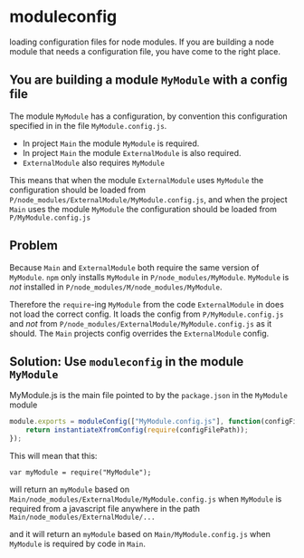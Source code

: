 moduleconfig
============

loading configuration files for node modules. 
If you are building a node module that needs a configuration file, you have come to the right place.

You are building a module `MyModule` with a config file
------------------------------------------------

The module `MyModule` has a configuration, by convention this configuration specified in in the file `MyModule.config.js`.

- In project `Main` the module `MyModule` is required.
- In project `Main` the module `ExternalModule` is also required.
- `ExternalModule` also requires `MyModule`

This means that when the module `ExternalModule` uses `MyModule` the configuration should be loaded from `P/node_modules/ExternalModule/MyModule.config.js`,
and when the project `Main` uses the module `MyModule` the configuration should be loaded from `P/MyModule.config.js`

Problem
-------
Because `Main` and `ExternalModule` both require the same version of `MyModule`. 
`npm` only installs `MyModule` in `P/node_modules/MyModule`.
`MyModule` is *not* installed in `P/node_modules/M/node_modules/MyModule`. 

Therefore the `require`-ing `MyModule` from the code `ExternalModule` in does not load the correct
config. It loads the config from `P/MyModule.config.js` and *not* from `P/node_modules/ExternalModule/MyModule.config.js` as it should.
The `Main` projects config overrides the `ExternalModule` config.


Solution: Use `moduleconfig` in the module `MyModule`
----------------------------------------------
MyModule.js is the main file pointed to by the `package.json` in the `MyModule` module
```js
module.exports = moduleConfig(["MyModule.config.js"], function(configFilePath){
	return instantiateXfromConfig(require(configFilePath));
});
```

This will mean that this:
```
var myModule = require("MyModule");
```

will return an `myModule` based on `Main/node_modules/ExternalModule/MyModule.config.js` when `MyModule` is required 
from a javascript file anywhere in the path `Main/node_modules/ExternalModule/...`

and it will return an `myModule` based on `Main/MyModule.config.js` when `MyModule` is required by code in `Main`.

